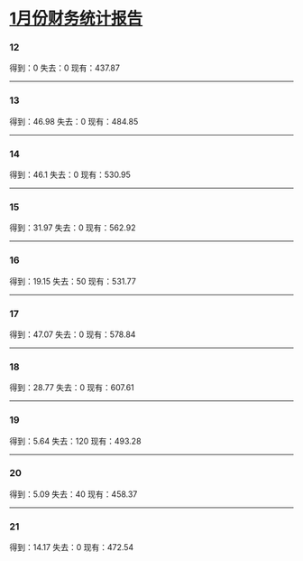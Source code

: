 # [1月份财务统计报告](https://github.com/lusuzi/gitblog/issues/10)

### 12
得到：0
失去：0
现有：437.87

---

### 13

得到：46.98
失去：0
现有：484.85

---

### 14

得到：46.1
失去：0
现有：530.95

---

### 15

得到：31.97
失去：0
现有：562.92

---

### 16

得到：19.15
失去：50
现有：531.77

---

### 17

得到：47.07
失去：0
现有：578.84

---

### 18

得到：28.77
失去：0
现有：607.61

---

### 19

得到：5.64
失去：120
现有：493.28

---

### 20

得到：5.09
失去：40
现有：458.37

---

### 21

得到：14.17
失去：0
现有：472.54